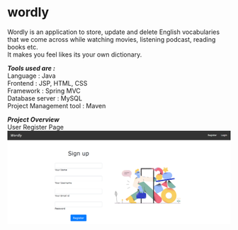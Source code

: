 # wordly

Wordly is an application to store, update and delete English vocabularies</br>
that we come across while watching movies, listening podcast, reading books etc.</br>
It makes you feel likes its your own dictionary.</br>

***Tools used are :***</br>
Language : Java</br>
Frontend : JSP, HTML, CSS </br>
Framework : Spring MVC </br>
Database server : MySQL</br>
Project Management tool : Maven</br>

***Project Overview***</br>
User Register Page </br>
<img src="images/RegisterPage.png"  />
